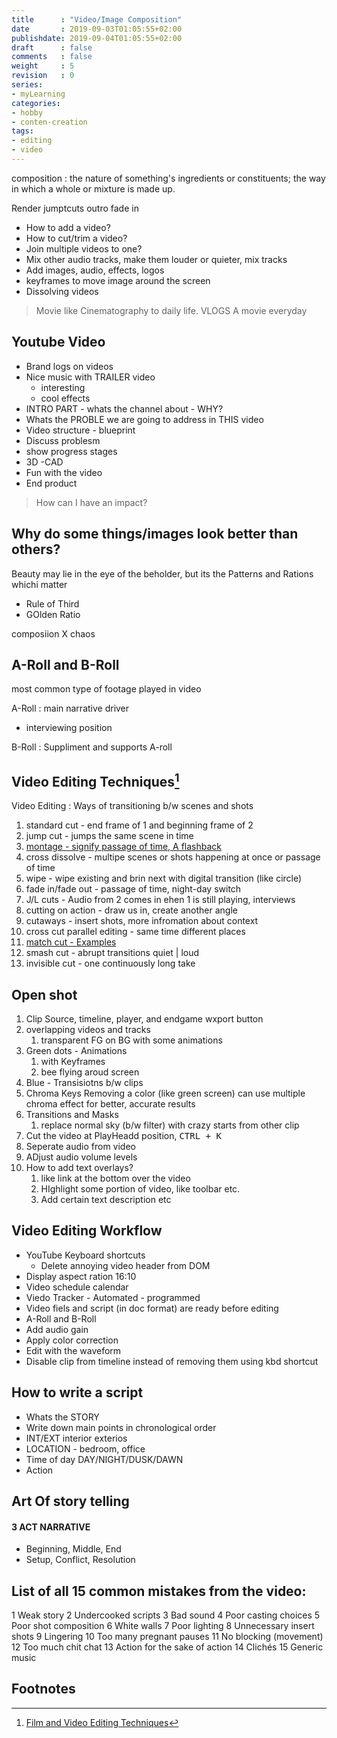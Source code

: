 ```yaml
---
title      : "Video/Image Composition"
date       : 2019-09-03T01:05:55+02:00
publishdate: 2019-09-04T01:05:55+02:00
draft      : false
comments   : false
weight     : 5
revision   : 0
series:
- myLearning
categories:
- hobby
- conten-creation
tags:
- editing
- video
---
```


composition
: the nature of something's ingredients or constituents; the way in which a whole or mixture is made up.

Render
jumptcuts
outro fade in

* How to add a video?
* How to cut/trim a video?
* Join multiple videos to one?
* Mix other audio tracks, make them louder or quieter, mix tracks
* Add images, audio, effects, logos
* keyframes to move image around the screen
* Dissolving videos

> Movie like Cinematography to daily life. VLOGS
> A movie everyday

## Youtube Video

* Brand logs on videos
* Nice music with TRAILER video
  * interesting
  * cool effects
* INTRO PART - whats the channel about - WHY?
* Whats the PROBLE we are going to address in THIS video
* Video structure - blueprint
* Discuss problesm
* show progress stages
* 3D -CAD
* Fun with the video
* End product

> How can I have an impact?


## Why do some things/images look better than others?

Beauty may lie in the eye of the beholder, but its the Patterns and Rations whichi matter

* Rule of Third
* GOlden Ratio

composiion X chaos

## A-Roll and B-Roll

most common type of footage played in video

A-Roll
: main narrative driver
* interviewing position

B-Roll
: Suppliment and supports A-roll


## Video Editing Techniques[^2]

Video Editing
: Ways of transitioning b/w scenes and shots

1. standard cut - end frame of 1 and beginning frame of 2
2. jump cut - jumps the same scene in time
3. [montage - signify passage of time, A flashback](https://en.wikipedia.org/wiki/Montage_(filmmaking))
4. cross dissolve - multipe scenes or shots happening at once or passage of time
5. wipe - wipe existing and brin next with digital transition (like circle)
6. fade in/fade out - passage of time, night-day switch
7. J/L cuts - Audio from 2 comes in ehen 1 is still playing, interviews
8. cutting on action - draw us in, create another angle
9. cutaways - insert shots, more infromation about context
10. cross cut parallel editing - same time different places
11. [match cut - ](https://en.wikipedia.org/wiki/Match_cut) [Examples](https://vimeo.com/188527960)
12. smash cut - abrupt transitions quiet | loud
13. invisible cut - one continuously long take


## Open shot

1. Clip Source, timeline, player, and endgame wxport button
2. overlapping videos and tracks
   1. transparent FG on BG with some animations
3. Green dots - Animations
   1. with Keyframes
   2. bee flying aroud screen
4. Blue - Transisiotns b/w clips
5. Chroma Keys
   Removing a color (like green screen)
   can use multiple chroma effect for better, accurate results
6. Transitions and Masks
   1. replace normal sky (b/w filter) with crazy starts from other clip
7. Cut the video at PlayHeadd position, <kbd>CTRL + K</kbd>
8. Seperate audio from video
9. ADjust audio volume levels
10. How to add text overlays?
    1.  like link at the bottom over the video
    2.  HIghlight some portion of video, like toolbar etc.
    3.  Add certain text description etc

## Video Editing Workflow

* YouTube Keyboard shortcuts
  * Delete annoying video header from DOM
* Display aspect ration 16:10
* Video schedule calendar
* Viedo Tracker - Automated - programmed
* Video fiels and script (in doc format) are ready before editing
* A-Roll and B-Roll
* Add audio gain
* Apply color correction
* Edit with the waveform
* Disable clip from timeline instead of removing them using kbd  shortcut


## How to write a script

* Whats the STORY
* Write down main points in chronological order
* INT/EXT interior exterios
* LOCATION - bedroom, office
* Time of day DAY/NIGHT/DUSK/DAWN
* Action
 

## Art Of story telling

#### 3 ACT NARRATIVE

* Beginning, Middle, End
* Setup, Conflict, Resolution

## List of all 15 common mistakes from the video:

1  Weak story
2 Undercooked scripts
3  Bad sound
4 Poor casting choices
5  Poor shot composition
6   White walls
7  Poor lighting
8   Unnecessary insert shots
9   Lingering
10 Too many pregnant pauses
11  No blocking (movement)
12  Too much chit chat
13 Action for the sake of action
14  Clichés
15 Generic music

## Footnotes

[^1]: [A roll and B roll](https://blog.pond5.com/8324-a-roll-and-b-roll-the-two-types-of-footage-you-need-to-tell-a-great-story/)
[^2]: [Film and Video Editing Techniques](https://www.youtube.com/watch?v=Fu3vhFlXV0w)